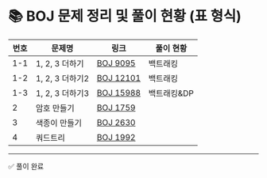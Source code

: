 # 📚 BOJ 문제 정리 및 풀이 현황 (표 형식)

| 번호 | 문제명 | 링크 | 풀이 현황 |
|-----|--------|------|-----------|
| 1-1 | 1, 2, 3 더하기 | [BOJ 9095](https://www.acmicpc.net/problem/9095) | 백트래킹 | 백트래킹 선택-호출-취소 구조 |
| 1-2 | 1, 2, 3 더하기2 | [BOJ 12101](https://www.acmicpc.net/problem/12101) | 백트래킹 |  |
| 1-3 | 1, 2, 3 더하기3 | [BOJ 15988](https://www.acmicpc.net/problem/15988) | 백트래킹&DP | DP는 전체에서 돌리는 것 |
| 2 | 암호 만들기 | [BOJ 1759](https://www.acmicpc.net/problem/1759) | | |
| 3 | 색종이 만들기 | [BOJ 2630](https://www.acmicpc.net/problem/2630) |  | |
| 4 | 쿼드트리 | [BOJ 1992](https://www.acmicpc.net/problem/1992) |  | |

---

✅ 풀이 완료
